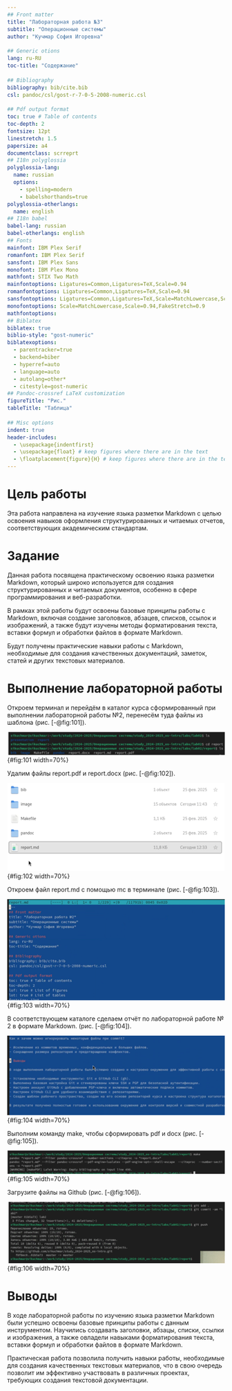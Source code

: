 ```yaml
---
## Front matter
title: "Лабораторная работа №3"
subtitle: "Операционные системы"
author: "Кучмар София Игоревна"

## Generic otions
lang: ru-RU
toc-title: "Содержание"

## Bibliography
bibliography: bib/cite.bib
csl: pandoc/csl/gost-r-7-0-5-2008-numeric.csl

## Pdf output format
toc: true # Table of contents
toc-depth: 2
fontsize: 12pt
linestretch: 1.5
papersize: a4
documentclass: scrreprt
## I18n polyglossia
polyglossia-lang:
  name: russian
  options:
	- spelling=modern
	- babelshorthands=true
polyglossia-otherlangs:
  name: english
## I18n babel
babel-lang: russian
babel-otherlangs: english
## Fonts
mainfont: IBM Plex Serif
romanfont: IBM Plex Serif
sansfont: IBM Plex Sans
monofont: IBM Plex Mono
mathfont: STIX Two Math
mainfontoptions: Ligatures=Common,Ligatures=TeX,Scale=0.94
romanfontoptions: Ligatures=Common,Ligatures=TeX,Scale=0.94
sansfontoptions: Ligatures=Common,Ligatures=TeX,Scale=MatchLowercase,Scale=0.94
monofontoptions: Scale=MatchLowercase,Scale=0.94,FakeStretch=0.9
mathfontoptions:
## Biblatex
biblatex: true
biblio-style: "gost-numeric"
biblatexoptions:
  - parentracker=true
  - backend=biber
  - hyperref=auto
  - language=auto
  - autolang=other*
  - citestyle=gost-numeric
## Pandoc-crossref LaTeX customization
figureTitle: "Рис."
tableTitle: "Таблица"

## Misc options
indent: true
header-includes:
  - \usepackage{indentfirst}
  - \usepackage{float} # keep figures where there are in the text
  - \floatplacement{figure}{H} # keep figures where there are in the text
---
```


# Цель работы

Эта работа направлена на изучение языка разметки Markdown с целью освоения навыков оформления структурированных и читаемых отчетов, соответствующих академическим стандартам.

# Задание

Данная работа посвящена практическому освоению языка разметки Markdown, который широко используется для создания структурированных и читаемых документов, особенно в сфере программирования и веб-разработки. 

В рамках этой работы будут освоены базовые принципы работы с Markdown, включая создание заголовков, абзацев, списков, ссылок и изображений, а также будут изучены методы форматирования текста, вставки формул и обработки файлов в формате Markdown.

Будут получены практические навыки работы с Markdown, необходимые для создания качественных документаций, заметок, статей и других текстовых материалов. 


# Выполнение лабораторной работы

Откроем терминал и перейдём в каталог курса сформированный при выполнении лабораторной работы №2, перенесём туда файлы из шаблона (рис. [-@fig:101]).

![Перейдём в каталог лабораторной работы №2](image/1.png){#fig:101 width=70%}

Удалим файлы report.pdf и report.docx (рис. [-@fig:102]).

![Удаление файлов](image/2.png){#fig:102 width=70%}

Откроем файл report.md c помощью mc в терминале (рис. [-@fig:103]).

![Открывание файла в mc](image/3.png){#fig:103 width=70%}

В соответствующем каталоге сделаем отчёт по лабораторной работе № 2 в формате Markdown. (рис. [-@fig:104]).

![Заполним отчёт](image/4.png){#fig:104 width=70%}

Выполним команду make, чтобы сформировать pdf и docx (рис. [-@fig:105]).

![Выполним команду make](image/5.png){#fig:105 width=70%}

Загрузите файлы на Github (рис. [-@fig:106]).

![Загрузка файлов на github](image/6.png){#fig:106 width=70%}

# Выводы

В ходе лабораторной работы по изучению языка разметки Markdown были успешно освоены базовые принципы работы с данным инструментом. Научились создавать заголовки, абзацы, списки, ссылки и изображения, а также овладели навыками форматирования текста, вставки формул и обработки файлов в формате Markdown. 

Практическая работа позволила получить навыки работы, необходимые для создания качественных текстовых материалов, что в свою очередь позволит им эффективно участвовать в различных проектах, требующих создания текстовой документации. 



